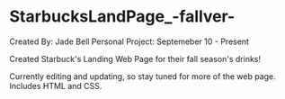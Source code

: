 # StarbucksLandPage_-fallver-
Created By: Jade Bell
Personal Project: Septemeber 10 - Present

Created Starbuck's Landing Web Page for their fall season's drinks!

Currently editing and updating, so stay tuned for more of the web page.
Includes HTML and CSS. 
